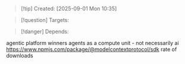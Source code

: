 
>[!tip] Created: [2025-09-01 Mon 10:35]

>[!question] Targets: 

>[!danger] Depends: 

agentic platform winners
agents as a compute unit - not necessarily ai
https://www.npmjs.com/package/@modelcontextprotocol/sdk rate of downloads